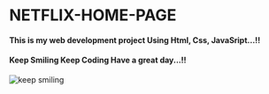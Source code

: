 # NETFLIX-HOME-PAGE

#### This is my web development project Using Html, Css, JavaSript...!!

#### Keep Smiling Keep Coding Have a great day...!! 
![keep smiling](https://github.com/chandrikabijore/Tic-Tac-Toe/assets/93921178/ca0131b6-fbac-472c-adff-5b41973f8bee)
